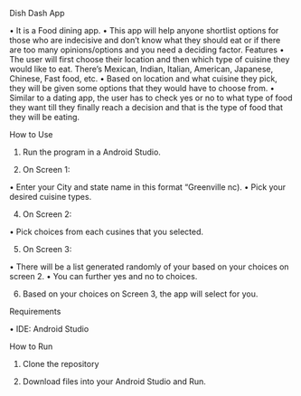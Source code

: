 Dish Dash App

•	It is a Food dining app. 
•	This app will help anyone shortlist options for those who are indecisive and don’t know what they should eat or if there are too many opinions/options and you need a deciding factor.
Features
•	The user will first choose their location and then which type of cuisine they would like to eat. There’s Mexican, Indian, Italian, American, Japanese, Chinese, Fast food, etc. 
•	Based on location and what cuisine they pick, they will be given some options that they would have to choose from. 
•	Similar to a dating app, the user has to check yes or no to what type of food they want till they finally reach a decision and that is the type of food that they will be eating.

How to Use
1.	Run the program in a Android Studio.
   
3.	On Screen 1:
   
•	Enter your City and state name in this format “Greenville nc).
•	Pick your desired cuisine types.

4.	On Screen 2: 

•	Pick choices from each cusines that you selected.

5.	On Screen 3:

•	There will be a list generated randomly of your based on your choices on screen 2.
•	You can further yes and no to choices.

6.	Based on your choices on Screen 3, the app will select for you.


Requirements

•	IDE: Android Studio

How to Run

1.	Clone the repository
   
3.	Download files into your Android Studio and Run.

